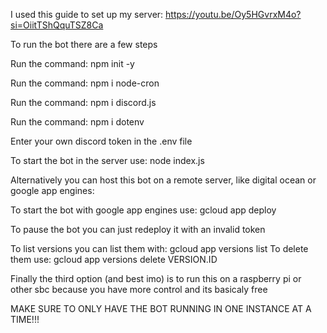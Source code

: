 I used this guide to set up my server: https://youtu.be/Oy5HGvrxM4o?si=OiitTShQquTSZ8Ca

To run the bot there are a few steps

Run the command: npm init -y

Run the command: npm i node-cron

Run the command: npm i discord.js

Run  the command: npm i dotenv

Enter your own discord token in the .env file

To start the bot in the server use: node index.js

Alternatively you can host this bot on a remote server, like digital ocean or google app engines:

To start the bot with google app engines use: gcloud app deploy

To pause the bot you can just redeploy it with an invalid token

To list versions you can list them with: gcloud app versions list
To delete them use: gcloud app versions delete VERSION.ID

Finally the third option (and best imo) is to run this on a raspberry pi or other sbc because you have more control and its basicaly free

MAKE SURE TO ONLY HAVE THE BOT RUNNING IN ONE INSTANCE AT A TIME!!!
